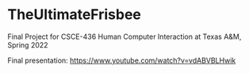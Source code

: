 # TheUltimateFrisbee
Final Project for CSCE-436 Human Computer Interaction at Texas A&M, Spring 2022

Final presentation: https://www.youtube.com/watch?v=vdABVBLHwik
